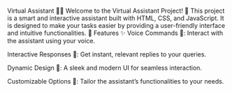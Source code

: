 Virtual Assistant 🌟🤖
Welcome to the Virtual Assistant Project! 🎉 This project is a smart and interactive assistant built with HTML, CSS, and JavaScript. It is designed to make your tasks easier by providing a user-friendly interface and intuitive functionalities. 🚀
Features ✨
Voice Commands 🎤: Interact with the assistant using your voice.

Interactive Responses 💬: Get instant, relevant replies to your queries.

Dynamic Design 🎨: A sleek and modern UI for seamless interaction.

Customizable Options 🔧: Tailor the assistant’s functionalities to your needs.
